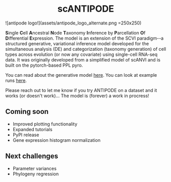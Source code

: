 <h1 style="text-align: center;"> scANTIPODE</h1>

![antipode logo!](assets/antipode_logo_alternate.png =250x250)


**S**ingle **C**ell **A**ncestral **N**ode **T**axonomy **I**nference by **P**arcellation **O**f **D**ifferential **E**xpression. The model is an extension of the SCVI paradigm--a structured generative, variational inference model developed for the simultaneous analysis (DE) and categorization (taxonomy generation) of cell types across evolution (or now any covariate) using single-cell RNA-seq data. It was originally developed from a simplified model of scANVI and is built on the pytorch-based PPL pyro.

You can read about the generative model [here](https://www.overleaf.com/read/nmcmcjtvmfcb#acf7a4). You can look at example runs [here](examples/outputs/).

Please reach out to let me know if you try ANTIPODE on a dataset and it works (or doesn't work)... The model is (forever) a work in procress!

## Coming soon
- Improved plotting functionality
- Expanded tutorials
- PyPI release
- Gene expression histogram normalization

## Next challenges
- Parameter variances
- Phylogeny regression
